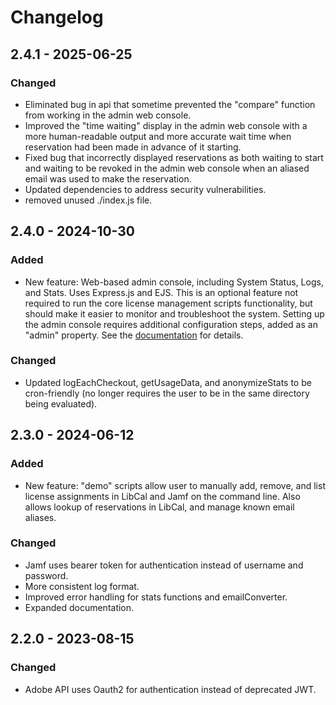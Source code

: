 # Changelog

## 2.4.1 - 2025-06-25

### Changed

- Eliminated bug in api that sometime prevented the "compare" function from working in the admin web console.
- Improved the "time waiting" display in the admin web console with a more human-readable output and more accurate wait time when reservation had been made in advance of it starting.
- Fixed bug that incorrectly displayed reservations as both waiting to start and waiting to be revoked in the admin web console when an aliased email was used to make the reservation.
- Updated dependencies to address security vulnerabilities.
- removed unused ./index.js file.

## 2.4.0 - 2024-10-30

### Added

- New feature: Web-based admin console, including System Status, Logs, and Stats. Uses Express.js and EJS. This is an optional feature not required to run the core license management scripts functionality, but should make it easier to monitor and troubleshoot the system. Setting up the admin console requires additional configuration steps, added as an "admin" property. See the [documentation](https://miamiohlib.gitbook.io/software-checkout/setup/admin-web-console) for details.

### Changed

- Updated logEachCheckout, getUsageData, and anonymizeStats to be cron-friendly (no longer requires the user to be in the same directory being evaluated).

## 2.3.0 - 2024-06-12

### Added

- New feature: "demo" scripts allow user to manually add, remove, and list license assignments in LibCal and Jamf on the command line. Also allows lookup of reservations in LibCal, and manage known email aliases.

### Changed

- Jamf uses bearer token for authentication instead of username and password.
- More consistent log format.
- Improved error handling for stats functions and emailConverter.
- Expanded documentation.

## 2.2.0 - 2023-08-15

### Changed

- Adobe API uses Oauth2 for authentication instead of deprecated JWT.
